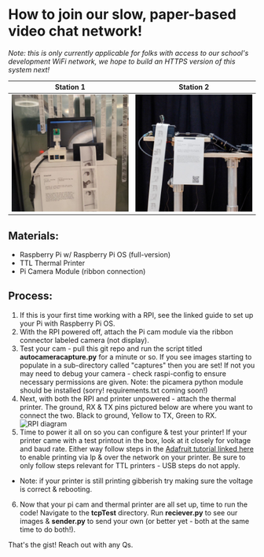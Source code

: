 # How to join our slow, paper-based video chat network!
*Note: this is only currently applicable for folks with access to our school's development WiFi network, we hope to build an HTTPS version of this system next!*

Station 1                           |  Station 2
:----------------------------------:|:----------------------------------:
| ![station 1](images/station1.png) | ![station 2](images/station2.png) |


## Materials:
- Raspberry Pi w/ Raspberry Pi OS (full-version) 
- TTL Thermal Printer 
- Pi Camera Module (ribbon connection)

## Process:
1. If this is your first time working with a RPI, see the linked guide to set up your Pi with Raspberry Pi OS.
2. With the RPI powered off, attach the Pi cam module via the ribbon connector labeled camera (not display).
3. Test your cam - pull this git repo and run the script titled **autocameracapture.py** for a minute or so. If you see images starting to populate in a sub-directory called "captures" then you are set! If not you may need to debug your camera - check raspi-config to ensure necessary permissions are given. Note: the picamera python module should be installed (sorry! requirements.txt coming soon!)
4. Next, with both the RPI and printer unpowered - attach the thermal printer. The ground, RX & TX pins pictured below are where you want to connect the two. Black to ground, Yellow to TX, Green to RX.
    ![RPI diagram](https://cdn.sparkfun.com/assets/learn_tutorials/1/5/9/5/GPIO.png)
5. Time to power it all on so you can configure & test your printer! If your printer came with a test printout in the box, look at it closely for voltage and baud rate. Either way follow steps in the [Adafruit tutorial linked here](https://learn.adafruit.com/networked-thermal-printer-using-cups-and-raspberry-pi/connect-and-configure-printer) to enable printing via lp & over the network on your printer. Be sure to only follow steps relevant for TTL printers - USB steps do not apply.
  - Note: if your printer is still printing gibberish try making sure the voltage is correct & rebooting.
6. Now that your pi cam and thermal printer are all set up, time to run the code! Navigate to the **tcpTest** directory. Run **reciever.py** to see our images & **sender.py** to send your own (or better yet - both at the same time to do both!).

That's the gist! Reach out with any Qs.
